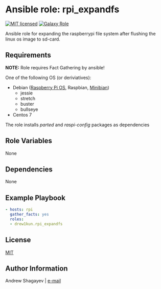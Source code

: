 # Ansible role: rpi_expandfs

[![MIT licensed][mit-badge]][mit-link]
[![Galaxy Role][role-badge]][galaxy-link]

Ansible role for expanding the raspberrypi file system after flushing the linux os image to sd-card.

Requirements
----

**NOTE:** Role requires Fact Gathering by ansible!

One of the following OS (or deriviatives):

 - Debian ([Raspberry Pi OS][rpi-os-link], Raspbian, [Minibian][minibian-link])
	- jessie
	- stretch
	- buster
	- bullseye
 - Centos 7

The role installs *parted* and *raspi-config* packages as dependencies

Role Variables
----

None

Dependencies
----

None

Example Playbook
----

```yaml
- hosts: rpi
  gather_facts: yes
  roles:
  - drew1kun.rpi_expandfs
```

License
----

[MIT][mit-link]

Author Information
------------------

Andrew Shagayev | [e-mail](mailto:drewshg@gmail.com)

[role-badge]: https://img.shields.io/badge/role-drew1kun.rpi__expandfs-green.svg
[galaxy-link]: https://galaxy.ansible.com/drew1kun/rpi_expandfs/
[mit-badge]: https://img.shields.io/badge/license-MIT-blue.svg
[mit-link]: https://raw.githubusercontent.com/drew1kun/ansible-rpi_expandfs/master/LICENSE
[minibian-link]: https://minibianpi.wordpress.com/
[rpi-os-link]: https://www.raspberrypi.com/software/operating-systems/
